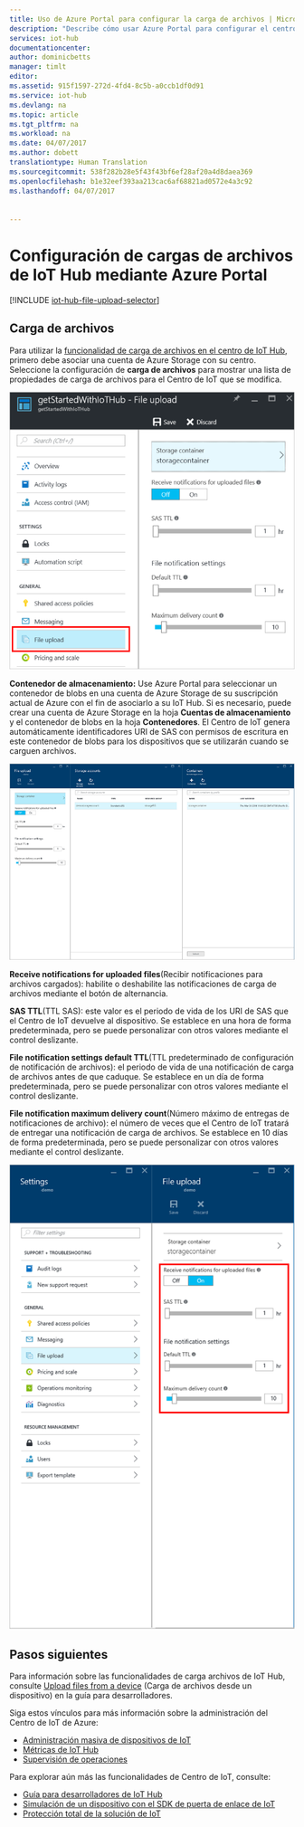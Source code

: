 ```yaml
---
title: Uso de Azure Portal para configurar la carga de archivos | Microsoft Docs
description: "Describe cómo usar Azure Portal para configurar el centro de IoT Hub con el fin de habilitar las cargas de archivo desde dispositivos conectados. Incluye información sobre cómo configurar la cuenta de Azure Storage."
services: iot-hub
documentationcenter: 
author: dominicbetts
manager: timlt
editor: 
ms.assetid: 915f1597-272d-4fd4-8c5b-a0ccb1df0d91
ms.service: iot-hub
ms.devlang: na
ms.topic: article
ms.tgt_pltfrm: na
ms.workload: na
ms.date: 04/07/2017
ms.author: dobett
translationtype: Human Translation
ms.sourcegitcommit: 538f282b28e5f43f43bf6ef28af20a4d8daea369
ms.openlocfilehash: b1e32eef393aa213cac6af68821ad0572e4a3c92
ms.lasthandoff: 04/07/2017


---
```

# <a name="configure-iot-hub-file-uploads-using-the-azure-portal"></a>Configuración de cargas de archivos de IoT Hub mediante Azure Portal

[!INCLUDE [iot-hub-file-upload-selector](../../includes/iot-hub-file-upload-selector.md)]

## <a name="file-upload"></a>Carga de archivos

Para utilizar la [funcionalidad de carga de archivos en el centro de IoT Hub][lnk-upload], primero debe asociar una cuenta de Azure Storage con su centro. Seleccione la configuración de **carga de archivos** para mostrar una lista de propiedades de carga de archivos para el Centro de IoT que se modifica.

![Visualización de la configuración de carga de archivos de IoT Hub en el portal][13]

**Contenedor de almacenamiento:** Use Azure Portal para seleccionar un contenedor de blobs en una cuenta de Azure Storage de su suscripción actual de Azure con el fin de asociarlo a su IoT Hub. Si es necesario, puede crear una cuenta de Azure Storage en la hoja **Cuentas de almacenamiento** y el contenedor de blobs en la hoja **Contenedores**. El Centro de IoT genera automáticamente identificadores URI de SAS con permisos de escritura en este contenedor de blobs para los dispositivos que se utilizarán cuando se carguen archivos.

![Visualización de contenedores de almacenamiento para la carga de archivos en el portal][14]

**Receive notifications for uploaded files**(Recibir notificaciones para archivos cargados): habilite o deshabilite las notificaciones de carga de archivos mediante el botón de alternancia.

**SAS TTL**(TTL SAS): este valor es el periodo de vida de los URI de SAS que el Centro de IoT devuelve al dispositivo. Se establece en una hora de forma predeterminada, pero se puede personalizar con otros valores mediante el control deslizante.

**File notification settings default TTL**(TTL predeterminado de configuración de notificación de archivos): el periodo de vida de una notificación de carga de archivos antes de que caduque. Se establece en un día de forma predeterminada, pero se puede personalizar con otros valores mediante el control deslizante.

**File notification maximum delivery count**(Número máximo de entregas de notificaciones de archivo): el número de veces que el Centro de IoT tratará de entregar una notificación de carga de archivos. Se establece en 10 días de forma predeterminada, pero se puede personalizar con otros valores mediante el control deslizante.

![Configuración de la carga de archivos de IoT Hub en el portal][15]

## <a name="next-steps"></a>Pasos siguientes

Para información sobre las funcionalidades de carga archivos de IoT Hub, consulte [Upload files from a device][lnk-upload] (Carga de archivos desde un dispositivo) en la guía para desarrolladores.

Siga estos vínculos para más información sobre la administración del Centro de IoT de Azure:

* [Administración masiva de dispositivos de IoT][lnk-bulk]
* [Métricas de IoT Hub][lnk-metrics]
* [Supervisión de operaciones][lnk-monitor]

Para explorar aún más las funcionalidades de Centro de IoT, consulte:

* [Guía para desarrolladores de IoT Hub][lnk-devguide]
* [Simulación de un dispositivo con el SDK de puerta de enlace de IoT][lnk-gateway]
* [Protección total de la solución de IoT][lnk-securing]

[13]: ./media/iot-hub-configure-file-upload/file-upload-settings.png
[14]: ./media/iot-hub-configure-file-upload/file-upload-container-selection.png
[15]: ./media/iot-hub-configure-file-upload/file-upload-selected-container.png

[lnk-upload]: iot-hub-devguide-file-upload.md

[lnk-bulk]: iot-hub-bulk-identity-mgmt.md
[lnk-metrics]: iot-hub-metrics.md
[lnk-monitor]: iot-hub-operations-monitoring.md

[lnk-devguide]: iot-hub-devguide.md
[lnk-gateway]: iot-hub-linux-gateway-sdk-simulated-device.md
[lnk-securing]: iot-hub-security-ground-up.md

